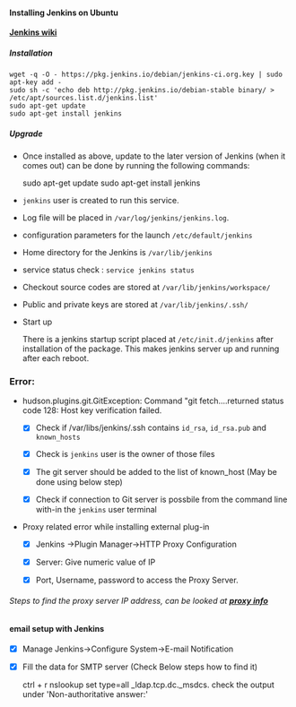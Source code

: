 #### Installing Jenkins on Ubuntu
__[Jenkins wiki](https://wiki.jenkins-ci.org/display/JENKINS/Installing+Jenkins+on+Ubuntu)__

##### Installation

    wget -q -O - https://pkg.jenkins.io/debian/jenkins-ci.org.key | sudo apt-key add -
    sudo sh -c 'echo deb http://pkg.jenkins.io/debian-stable binary/ > /etc/apt/sources.list.d/jenkins.list'
    sudo apt-get update
    sudo apt-get install jenkins

##### Upgrade
*   Once installed as above, update to the later version of Jenkins (when it comes out)
    can be done by running the following commands:


    sudo apt-get update
    sudo apt-get install jenkins
    

* `jenkins` user is created to run this service.
* Log file will be placed in `/var/log/jenkins/jenkins.log`.
* configuration parameters for the launch `/etc/default/jenkins`
* Home directory for the Jenkins is `/var/lib/jenkins`
* service status check : `service jenkins status`
* Checkout source codes are stored at `/var/lib/jenkins/workspace/`
* Public and private keys are stored at `/var/lib/jenkins/.ssh/`    
* Start up
    

    There is a jenkins startup script placed at `/etc/init.d/jenkins` after installation of the package.
    This makes jenkins server up and running after each reboot.
    
### Error:
* hudson.plugins.git.GitException: Command "git fetch....returned status code 128:
  Host key verification failed.
    
    * [X] Check if /var/libs/jenkins/.ssh contains `id_rsa`, `id_rsa.pub` and `known_hosts`
    * [X] Check is `jenkins` user is the owner of those files
    * [X] The git server should be added to the list of known_host (May be done using below step) 
    * [X] Check if connection to Git server is possbile from the command line with-in the `jenkins` user terminal
    
    
* Proxy related error while installing external plug-in
    * [X] Jenkins ->Plugin Manager->HTTP Proxy Configuration
    * [X] Server: Give numeric value of IP
    * [X] Port, Username, password to access the Proxy Server.
     

###### Steps to find the proxy server IP address, can be looked at __[proxy info](https://github.com/Kalinga/linuxHelper/blob/master/proxy/proxy.md)__

#### email setup with Jenkins

* [X] Manage Jenkins->Configure System->E-mail Notification
* [X] Fill the data for SMTP server (Check Below steps how to find it)

    
    ctrl + r
    nslookup
    set type=all
    _ldap.tcp.dc._msdcs.<domain>
    check the output under 'Non-authoritative answer:'
    

    